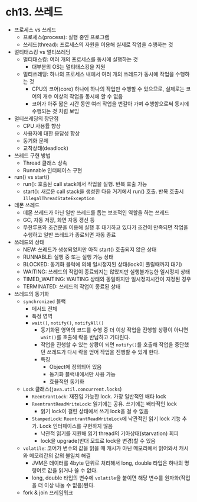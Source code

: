# ch13. 쓰레드

- 프로세스 vs 쓰레드
	- 프로세스(process): 실행 중인 프로그램
	- 쓰레드(thread): 프로세스의 자원을 이용해 실제로 작업을 수행하는 것
- 멀티태스킹 vs 멀티쓰레딩
	- 멀티태스킹: 여러 개의 프로세스를 동시에 실행하는 것
		- 대부분의 OS는 멀티태스킹을 지원
	- 멀티쓰레딩: 하나의 프로세스 내에서 여러 개의 쓰레드가 동시에 작업을 수행하는 것
		- CPU의 코어(core) 하나에 하나의 작업만 수행할 수 있으므로, 실제로는 코어의 개수 이상의 작업을 동시에 할 수 없음
		- 코어가 아주 짧은 시간 동안 여러 작업을 번갈아 가며 수행함으로써 동시에 수행되는 것 처럼 보임
- 멀티쓰레딩의 장단점
	- CPU 사용률 향상
	- 사용자에 대한 응답성 향상
	- 동기화 문제
	- 교착상태(deadlock)
- 쓰레드 구현 방법
	- Thread 클래스 상속
	- Runnable 인터페이스 구현
- run() vs start()
	- run(): 호출된 call stack에서 작업을 실행. 반복 호출 가능
	- start(): 새로운 call stack을 생성한 다음 거기에서 run() 호출. 반복 호출시 `IllegalThreadStateException`
- 데몬 쓰레드
	- 데몬 쓰레드가 아닌 일반 쓰레드를 돕는 보조적인 역할을 하는 쓰레드
	- GC, 자동 저장, 화면 자동 갱신 등
	- 무한루프와 조건문을 이용해 실행 후 대기하고 있다가 조건이 만족되면 작업을 수행하고 일반 쓰레드가 종료되면 자동 종료
- 쓰레드의 상태
	- NEW: 쓰레드가 생성되었지만 아직 start() 호출되지 않은 상태
	- RUNNABLE: 실행 중 또는 실행 가능 상태
	- BLOCKED: 동기화 블럭에 의해 일시정지된 상태(lock이 풀릴때까지 대기)
	- WAITING: 쓰레드의 작업이 종료되지는 않았지만 실행불가능한 일시정지 상태
	- TIMED_WAITING: WAITING 상태와 동일하지만 일시정지시간이 지정된 경우
	- TERMINATED: 쓰레드의 작업이 종료된 상태
- 쓰레드의 동기화
	- `synchronized` 블럭
		- 메서드 전체
		- 특정 영역
		- `wait()`, `notify()`, `notifyAll()`
			- 동기화된 영역의 코드를 수행 중 더 이상 작업을 진행할 상황이 아니면 `wait()`를 호출해 락을 반납하고 기다린다. 
			- 작업을 진행할 수 있는 상황이 되면 `notify()`를 호출해 작업을 중단했던 쓰레드가 다시 락을 얻어 작업을 진행할 수 있게 한다.
			- 특징
				- Object에 정의되어 있음
				- 동기화 블럭내에서만 사용 가능
				- 효율적인 동기화
	- `Lock` 클래스(`java.util.concurrent.locks`)
		- `ReentrantLock`: 재진입 가능한 lock. 가장 일반적인 배타 lock
		- `ReentrantReadWriteLock`: 읽기에는 공유. 쓰기에는 배타적인 lock
			- 읽기 lock이 걸린 상태에서 쓰기 lock을 걸 수 없음
		- `StampedLock`: `ReentrantReadWriteLock`에 낙관적인 읽기 lock 기능 추가. Lock 인터페이스를 구현하지 않음
			- 낙관적 읽기를 지원해 읽기 thread의 기아상태(starvation) 회피
			- lock을 upgrade(반대 모드로 lock을 변경)할 수 있음
	- `volatile`: 코어가 변수의 값을 읽을 때 캐시가 아닌 메모리에서 읽어와서 캐시와 메모리간의 값의 불일치 해결
		- JVM은 데이터를 4byte 단위로 처리해서 long, double 타입은 하나의 명령어로 값을 읽거나 쓸 수 없다.
		- long, double 타입의 변수에 `volatile`을 붙이면 해당 변수를 원자화(작업을 더 이상 나눌 수 없음)된다.
	- fork & join 프레임워크
